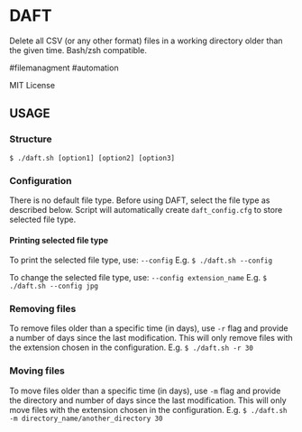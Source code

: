 # DAFT
Delete all CSV (or any other format) files in a working directory older than the given time. Bash/zsh compatible.

#filemanagment #automation

MIT License

## USAGE
### Structure
`$ ./daft.sh [option1] [option2] [option3]`

### Configuration
There is no default file type. Before using DAFT, select the file type as described below. Script will automatically create `daft_config.cfg` to store selected file type.

#### Printing selected file type
To print the selected file type, use: `--config`
E.g.  `$ ./daft.sh --config`

To change the selected file type, use: `--config extension_name`
E.g. `$ ./daft.sh --config jpg`


### Removing files
To remove files older than a specific time (in days), use `-r` flag and provide a number of days since the last modification. This will only remove files with the extension chosen in the configuration.
E.g. `$ ./daft.sh -r 30`

### Moving files
To move files older than a specific time (in days), use `-m` flag and provide the directory and number of days since the last modification. This will only move files with the extension chosen in the configuration.
E.g. `$ ./daft.sh -m directory_name/another_directory 30`
